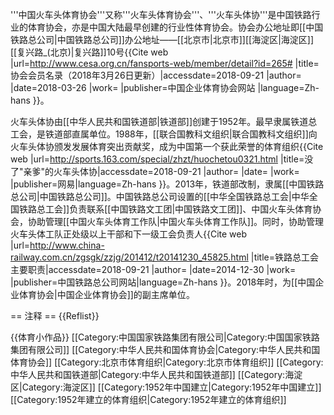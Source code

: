 '''中国火车头体育协会'''又称'''火车头体育协会'''、'''火车头体协'''是中国铁路行业的体育协会，亦是中国大陆最早创建的行业性体育协会。协会办公地址即[[中国铁路总公司|中国铁路总公司]]办公地址——[[北京市|北京市]][[海淀区|海淀区]][[复兴路_(北京)|复兴路]]10号<ref name="a1">{{Cite web |url=http://www.cesa.org.cn/fansports-web/member/detail?id=265# |title=协会会员名录（2018年3月26日更新）|accessdate=2018-09-21 |author= |date=2018-03-26 |work= |publisher=中国企业体育协会网站 |language=Zh-hans }}</ref>。

火车头体协由[[中华人民共和国铁道部|铁道部]]创建于1952年。最早隶属铁道总工会，是铁道部直属单位。1988年，[[联合国教科文组织|联合国教科文组织]]向火车头体协颁发发展体育突出贡献奖，成为中国第一个获此荣誉的体育组织<ref>{{Cite web |url=http://sports.163.com/special/zhzt/huochetou0321.html |title=没了"亲爹"的火车头体协|accessdate=2018-09-21 |author= |date= |work= |publisher=网易|language=Zh-hans }}</ref>。2013年，铁道部改制，隶属[[中国铁路总公司|中国铁路总公司]]。中国铁路总公司设置的[[中华全国铁路总工会|中华全国铁路总工会]]负责联系[[中国铁路文工团|中国铁路文工团]]、中国火车头体育协会，协助管理[[中国火车头体育工作队|中国火车头体育工作队]]。同时，协助管理火车头体工队正处级以上干部和下一级工会负责人<ref>{{Cite web |url=http://www.china-railway.com.cn/zgsgk/zzjg/201412/t20141230_45825.html |title=铁路总工会主要职责|accessdate=2018-09-21 |author= |date=2014-12-30 |work= |publisher=中国铁路总公司网站|language=Zh-hans }}</ref>。2018年时，为[[中国企业体育协会|中国企业体育协会]]的副主席单位<ref name="a1"/>。

== 注释 ==
{{Reflist}}

{{体育小作品}}
[[Category:中国国家铁路集团有限公司|Category:中国国家铁路集团有限公司]]
[[Category:中华人民共和国体育协会|Category:中华人民共和国体育协会]]
[[Category:北京市体育组织|Category:北京市体育组织]]
[[Category:中华人民共和国铁道部|Category:中华人民共和国铁道部]]
[[Category:海淀区|Category:海淀区]]
[[Category:1952年中国建立|Category:1952年中国建立]]
[[Category:1952年建立的体育组织|Category:1952年建立的体育组织]]